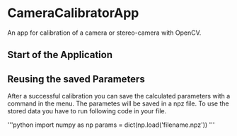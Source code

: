 # CameraCalibratorApp

An app for calibration of a camera or stereo-camera with OpenCV.

## Start of the Application

## Reusing the saved Parameters

After a successful calibration you can save the calculated parameters with a command in the menu.
The parametes will be saved in a npz file. To use the stored data you have to run following code in your file.

'''python
import numpy as np
params = dict(np.load('filename.npz'))
'''
